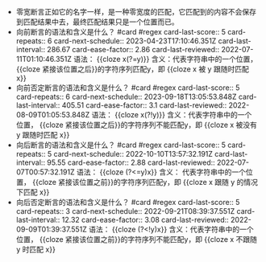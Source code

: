 - 零宽断言正如它的名字一样，是一种零宽度的匹配，它匹配到的内容不会保存到匹配结果中去，最终匹配结果只是一个位置而已。
- 向前断言的语法和含义是什么？ #card #regex
  card-last-score:: 5
  card-repeats:: 6
  card-next-schedule:: 2023-04-23T17:10:46.351Z
  card-last-interval:: 286.67
  card-ease-factor:: 2.86
  card-last-reviewed:: 2022-07-11T01:10:46.351Z
  语法： {{cloze x(?=y)}} 
  含义：代表字符串中的一个位置， {{cloze 紧接该位置之后}}的字符序列匹配y，即 {{cloze x 被 y 跟随时匹配 x}}
- 向前否定断言的语法和含义是什么？ #card #regex
  card-last-score:: 5
  card-repeats:: 6
  card-next-schedule:: 2023-09-18T13:05:53.848Z
  card-last-interval:: 405.51
  card-ease-factor:: 3.1
  card-last-reviewed:: 2022-08-09T01:05:53.848Z
  语法： {{cloze x(?!y)}} 
  含义：代表字符串中的一个位置， {{cloze 紧接该位置之后}}的字符序列不能匹配y，即 {{cloze x 被没有 y 跟随时匹配 x}}
- 向后断言的语法和含义是什么？ #card #regex
  card-last-score:: 5
  card-repeats:: 5
  card-next-schedule:: 2022-10-10T13:57:32.191Z
  card-last-interval:: 95.55
  card-ease-factor:: 2.88
  card-last-reviewed:: 2022-07-07T00:57:32.191Z
  语法： {{cloze (?<=y)x}} 
  含义： 代表字符串中的一个位置， {{cloze 紧接该位置之前}}的字符序列匹配y，即 {{cloze x 跟随 y 的情况下匹配 x}}
- 向后否定断言的语法和含义是什么？ #card #regex
  card-last-score:: 5
  card-repeats:: 3
  card-next-schedule:: 2022-09-21T08:39:37.551Z
  card-last-interval:: 12.32
  card-ease-factor:: 3.08
  card-last-reviewed:: 2022-09-09T01:39:37.551Z
  语法： {{cloze (?<!y)x}} 
  含义：代表字符串中的一个位置， {{cloze 紧接该位置之前}}的字符序列不能匹配y，即 {{cloze x 不跟随 y 时匹配 x}}